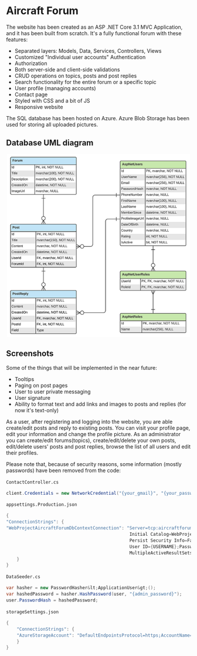 # Aircraft Forum

The website has been created as an ASP .NET Core 3.1 MVC Application, and it has been built from scratch. It's a fully functional forum with these features:
 - Separated layers: Models, Data, Services, Controllers, Views
 - Customized "Individual user accounts" Authentication
 - Authorization
 - Both server-side and client-side validations
 - CRUD operations on topics, posts and post replies
 - Search functionality for the entire forum or a specific topic
 - User profile (managing accounts)
 - Contact page
 - Styled with CSS and a bit of JS
 - Responsive website

The SQL database has been hosted on Azure. Azure Blob Storage has been used for storing all uploaded pictures.

## Database UML diagram

<div style="text-align: center;">
    <img width="500" height="500" src="./screenshots/database-diagram1.0.png">
</div>

## Screenshots



Some of the things that will be implemented in the near future:
 - Tooltips
 - Paging on post pages
 - User to user private messaging
 - User signature
 - Ability to format text and add links and images to posts and replies (for now it's text-only)

As a user, after registering and logging into the website, you are able create/edit posts and reply to existing posts. You can visit your profile page, edit your information and change the profile picture.
As an administrator you can create/edit forums(topics), create/edit/delete your own posts, edit/delete users' posts and post replies, browse the list of all users and edit their profiles.

Please note that, because of security reasons, some information (mostly passwords) have been removed from the code:

`ContactController.cs`
```csharp
client.Credentials = new NetworkCredential("{your_gmail}", "{your_password}");
```

`appsettings.Production.json`
```csharp
{
"ConnectionStrings": {
"WebProjectAircraftForumDbContextConnection": "Server=tcp:aircraftforum.database.windows.net,1433;
                                               Initial Catalog=WebProjectAircraftForum.Production;
                                               Persist Security Info=False;
                                               User ID={USERNAME};Password={PASSWORD};
                                               MultipleActiveResultSets=False;Encrypt=True;TrustServerCertificate=False;Connection Timeout=30;"
    }
}
```

`DataSeeder.cs`
```csharp
var hasher = new PasswordHasher&lt;ApplicationUser&gt;();
var hashedPassword = hasher.HashPassword(user, "{admin_password}");
user.PasswordHash = hashedPassword;
```

`storageSettings.json`
```csharp
{
    "ConnectionStrings": {
    "AzureStorageAccount": "DefaultEndpointsProtocol=https;AccountName=aircraftforum;AccountKey={ACCESSKEY};EndpointSuffix=core.windows.net"
    }
}
```



